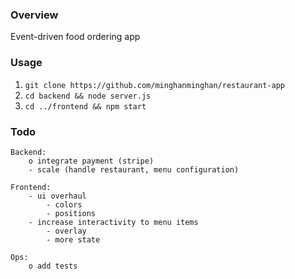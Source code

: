 ### Overview
Event-driven food ordering app

### Usage
1. `git clone https://github.com/minghanminghan/restaurant-app`
2. `cd backend && node server.js`
3. `cd ../frontend && npm start`

### Todo
    Backend:
        o integrate payment (stripe)
        - scale (handle restaurant, menu configuration)

    Frontend:
        - ui overhaul
            - colors
            - positions
        - increase interactivity to menu items
            - overlay
            - more state

    Ops:
        o add tests
